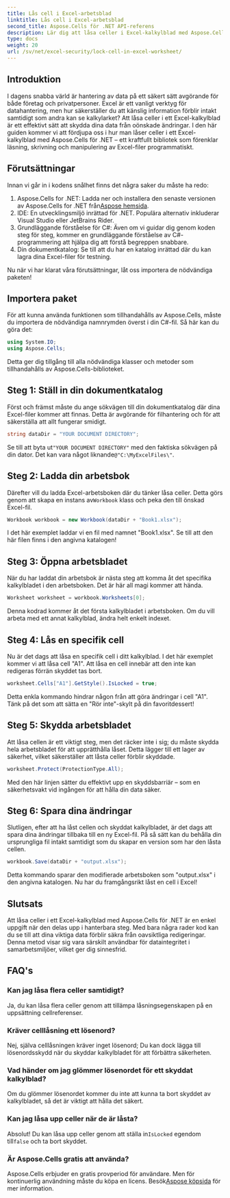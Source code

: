 ```yaml
---
title: Lås cell i Excel-arbetsblad
linktitle: Lås cell i Excel-arbetsblad
second_title: Aspose.Cells för .NET API-referens
description: Lär dig att låsa celler i Excel-kalkylblad med Aspose.Cells för .NET. Enkel steg-för-steg handledning för säker datahantering.
type: docs
weight: 20
url: /sv/net/excel-security/lock-cell-in-excel-worksheet/
---
```

## Introduktion

I dagens snabba värld är hantering av data på ett säkert sätt avgörande för både företag och privatpersoner. Excel är ett vanligt verktyg för datahantering, men hur säkerställer du att känslig information förblir intakt samtidigt som andra kan se kalkylarket? Att låsa celler i ett Excel-kalkylblad är ett effektivt sätt att skydda dina data från oönskade ändringar. I den här guiden kommer vi att fördjupa oss i hur man låser celler i ett Excel-kalkylblad med Aspose.Cells för .NET – ett kraftfullt bibliotek som förenklar läsning, skrivning och manipulering av Excel-filer programmatiskt.

## Förutsättningar

Innan vi går in i kodens snålhet finns det några saker du måste ha redo:

1. Aspose.Cells for .NET: Ladda ner och installera den senaste versionen av Aspose.Cells for .NET från[Aspose hemsida](https://releases.aspose.com/cells/net/).
2. IDE: En utvecklingsmiljö inrättad för .NET. Populära alternativ inkluderar Visual Studio eller JetBrains Rider.
3. Grundläggande förståelse för C#: Även om vi guidar dig genom koden steg för steg, kommer en grundläggande förståelse av C#-programmering att hjälpa dig att förstå begreppen snabbare.
4. Din dokumentkatalog: Se till att du har en katalog inrättad där du kan lagra dina Excel-filer för testning.

Nu när vi har klarat våra förutsättningar, låt oss importera de nödvändiga paketen!

## Importera paket

För att kunna använda funktionen som tillhandahålls av Aspose.Cells, måste du importera de nödvändiga namnrymden överst i din C#-fil. Så här kan du göra det:

```csharp
using System.IO;
using Aspose.Cells;
```

Detta ger dig tillgång till alla nödvändiga klasser och metoder som tillhandahålls av Aspose.Cells-biblioteket.

## Steg 1: Ställ in din dokumentkatalog

Först och främst måste du ange sökvägen till din dokumentkatalog där dina Excel-filer kommer att finnas. Detta är avgörande för filhantering och för att säkerställa att allt fungerar smidigt. 

```csharp
string dataDir = "YOUR DOCUMENT DIRECTORY";
```

 Se till att byta ut`"YOUR DOCUMENT DIRECTORY"` med den faktiska sökvägen på din dator. Det kan vara något liknande`@"C:\MyExcelFiles\"`.

## Steg 2: Ladda din arbetsbok

 Därefter vill du ladda Excel-arbetsboken där du tänker låsa celler. Detta görs genom att skapa en instans av`Workbook` klass och peka den till önskad Excel-fil.

```csharp
Workbook workbook = new Workbook(dataDir + "Book1.xlsx");
```

I det här exemplet laddar vi en fil med namnet "Book1.xlsx". Se till att den här filen finns i den angivna katalogen!

## Steg 3: Öppna arbetsbladet

När du har laddat din arbetsbok är nästa steg att komma åt det specifika kalkylbladet i den arbetsboken. Det är här all magi kommer att hända. 

```csharp
Worksheet worksheet = workbook.Worksheets[0];
```

Denna kodrad kommer åt det första kalkylbladet i arbetsboken. Om du vill arbeta med ett annat kalkylblad, ändra helt enkelt indexet.

## Steg 4: Lås en specifik cell 

Nu är det dags att låsa en specifik cell i ditt kalkylblad. I det här exemplet kommer vi att låsa cell "A1". Att låsa en cell innebär att den inte kan redigeras förrän skyddet tas bort.

```csharp
worksheet.Cells["A1"].GetStyle().IsLocked = true;
```

Detta enkla kommando hindrar någon från att göra ändringar i cell "A1". Tänk på det som att sätta en "Rör inte"-skylt på din favoritdessert!

## Steg 5: Skydda arbetsbladet

Att låsa cellen är ett viktigt steg, men det räcker inte i sig; du måste skydda hela arbetsbladet för att upprätthålla låset. Detta lägger till ett lager av säkerhet, vilket säkerställer att låsta celler förblir skyddade.

```csharp
worksheet.Protect(ProtectionType.All);
```

Med den här linjen sätter du effektivt upp en skyddsbarriär – som en säkerhetsvakt vid ingången för att hålla din data säker.

## Steg 6: Spara dina ändringar

Slutligen, efter att ha låst cellen och skyddat kalkylbladet, är det dags att spara dina ändringar tillbaka till en ny Excel-fil. På så sätt kan du behålla din ursprungliga fil intakt samtidigt som du skapar en version som har den låsta cellen.

```csharp
workbook.Save(dataDir + "output.xlsx");
```

Detta kommando sparar den modifierade arbetsboken som "output.xlsx" i den angivna katalogen. Nu har du framgångsrikt låst en cell i Excel!

## Slutsats

Att låsa celler i ett Excel-kalkylblad med Aspose.Cells för .NET är en enkel uppgift när den delas upp i hanterbara steg. Med bara några rader kod kan du se till att dina viktiga data förblir säkra från oavsiktliga redigeringar. Denna metod visar sig vara särskilt användbar för dataintegritet i samarbetsmiljöer, vilket ger dig sinnesfrid.

## FAQ's

### Kan jag låsa flera celler samtidigt?
Ja, du kan låsa flera celler genom att tillämpa låsningsegenskapen på en uppsättning cellreferenser.

### Kräver celllåsning ett lösenord?
Nej, själva celllåsningen kräver inget lösenord; Du kan dock lägga till lösenordsskydd när du skyddar kalkylbladet för att förbättra säkerheten.

### Vad händer om jag glömmer lösenordet för ett skyddat kalkylblad?
Om du glömmer lösenordet kommer du inte att kunna ta bort skyddet av kalkylbladet, så det är viktigt att hålla det säkert.

### Kan jag låsa upp celler när de är låsta?
 Absolut! Du kan låsa upp celler genom att ställa in`IsLocked` egendom till`false` och ta bort skyddet.

### Är Aspose.Cells gratis att använda?
 Aspose.Cells erbjuder en gratis provperiod för användare. Men för kontinuerlig användning måste du köpa en licens. Besök[Aspose köpsida](https://purchase.aspose.com/buy) för mer information.